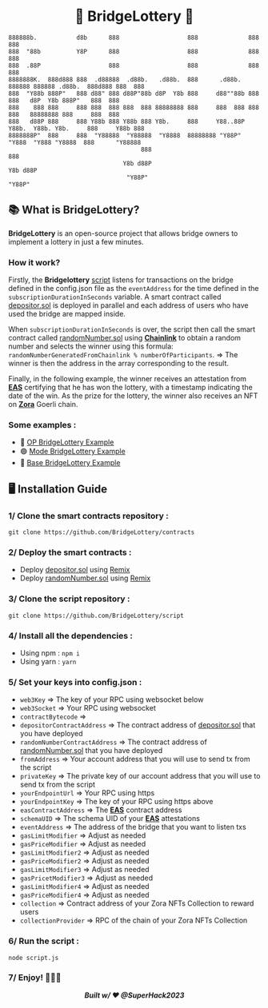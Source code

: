 # <div align="center">🎈 BridgeLottery 🎈</div>

```
888888b.           d8b      888                   888              888    888                             
888  "88b          Y8P      888                   888              888    888                             
888  .88P                   888                   888              888    888                             
8888888K.  888d888 888  .d88888  .d88b.   .d88b.  888      .d88b.  888888 888888 .d88b.  888d888 888  888 
888  "Y88b 888P"   888 d88" 888 d88P"88b d8P  Y8b 888     d88""88b 888    888   d8P  Y8b 888P"   888  888 
888    888 888     888 888  888 888  888 88888888 888     888  888 888    888   88888888 888     888  888 
888   d88P 888     888 Y88b 888 Y88b 888 Y8b.     888     Y88..88P Y88b.  Y88b. Y8b.     888     Y88b 888 
8888888P"  888     888  "Y88888  "Y88888  "Y8888  88888888 "Y88P"   "Y888  "Y888 "Y8888  888      "Y88888 
                                     888                                                              888 
                                Y8b d88P                                                         Y8b d88P 
                                 "Y88P"                                                           "Y88P"  
```
## 📚 What is BridgeLottery?

**BridgeLottery** is an open-source project that allows bridge owners to implement a lottery in just a few minutes.

### How it work?

Firstly, the **Bridgelottery** [script](https://github.com/BridgeLottery/script) listens for transactions on the bridge defined in the config.json file as the ```eventAddress``` for the time defined in the ```subscriptionDurationInSeconds``` variable. A smart contract called [depositor.sol](https://github.com/BridgeLottery/contracts) is deployed in parallel and each address of users who have used the bridge are mapped inside.

When ```subscriptionDurationInSeconds``` is over, the script then call the smart contract called [randomNumber.sol](https://github.com/BridgeLottery/contracts) using **[Chainlink](https://chain.link/)** to obtain a random number and selects the winner using this formula: ```randomNumberGeneratedFromChainlink % numberOfParticipants```. => The winner is then the address in the array corresponding to the result.

Finally, in the following example, the winner receives an attestation from **[EAS](https://attest.sh/)** certifying that he has won the lottery, with a timestamp indicating the date of the win. As the prize for the lottery, the winner also receives an NFT on **[Zora](https://zora.co/)** Goerli chain.

### Some examples :

- 🔴 [OP BridgeLottery Example](https://github.com/BridgeLottery/OPbridge_exemple)
- 🟢 [Mode BridgeLottery Example](https://github.com/BridgeLottery/MODEbridge_exemple)
- 🔵 [Base BridgeLottery Example](https://github.com/BridgeLottery/BASEbridge_exemple)

## 🖥️ Installation Guide

### 1/ Clone the smart contracts repository :

```git clone https://github.com/BridgeLottery/contracts```

### 2/ Deploy the smart contracts :

- Deploy [depositor.sol](https://github.com/BridgeLottery/contracts) using [Remix](https://remix.ethereum.org/)
- Deploy [randomNumber.sol](https://github.com/BridgeLottery/contracts) using [Remix](https://remix.ethereum.org/)

### 3/ Clone the script repository :

```git clone https://github.com/BridgeLottery/script```

### 4/ Install all the dependencies :

- Using npm : ```npm i```
- Using yarn : ```yarn```

### 5/ Set your keys into config.json :

- ```web3Key``` => The key of your RPC using websocket below
- ```web3Socket``` => Your RPC using websocket
- ```contractBytecode``` =>
- ```depositorContractAddress``` => The contract address of [depositor.sol](https://github.com/BridgeLottery/contracts) that you have deployed
- ```randomNumberContractAddress``` => The contract address of [randomNumber.sol](https://github.com/BridgeLottery/contracts) that you have deployed
- ```fromAddress``` => Your account address that you will use to send tx from the script
- ```privateKey``` => The private key of our account address that you will use to send tx from the script
- ```yourEndpointUrl``` => Your RPC using https
- ```yourEndpointKey``` => The key of your RPC using https above
- ```easContractAddress``` => The **[EAS](https://attest.sh/)** contract address
- ```schemaUID``` => The schema UID of your **[EAS](https://attest.sh/)** attestations
- ```eventAddress``` => The address of the bridge that you want to listen txs
- ```gasLimitModifier``` => Adjust as needed
- ```gasPriceModifier``` => Adjust as needed
- ```gasLimitModifier2``` => Adjust as needed
- ```gasPriceModifier2``` => Adjust as needed
- ```gasLimitModifier3``` => Adjust as needed
- ```gasPricetModifier3``` => Adjust as needed
- ```gasLimitModifier4``` => Adjust as needed
- ```gasPriceModifier4``` => Adjust as needed
- ```collection``` => Contract address of your Zora NFTs Collection to reward users
- ```collectionProvider``` => RPC of the chain of your Zora NFTs Collection

### 6/ Run the script :

```node script.js```

### 7/ Enjoy! 🎈🎈🎈

***<div align="center">Built w/ ❤️ @SuperHack2023</div>***
